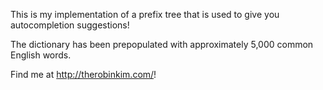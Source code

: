 This is my implementation of a prefix tree that is used to give you autocompletion suggestions!

The dictionary has been prepopulated with approximately 5,000 common English words.

Find me at http://therobinkim.com/!